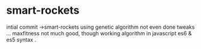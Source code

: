 # smart-rockets
intial commit ->smart-rockets using genetic algorithm
not even done tweaks ...
maxfitness not much good, though working algorithm in javascript es6 & es5 syntax .
